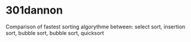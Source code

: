 
# 301dannon
Comparison of fastest sorting algorythme between: select sort, insertion sort, bubble sort, bubble sort, quicksort
